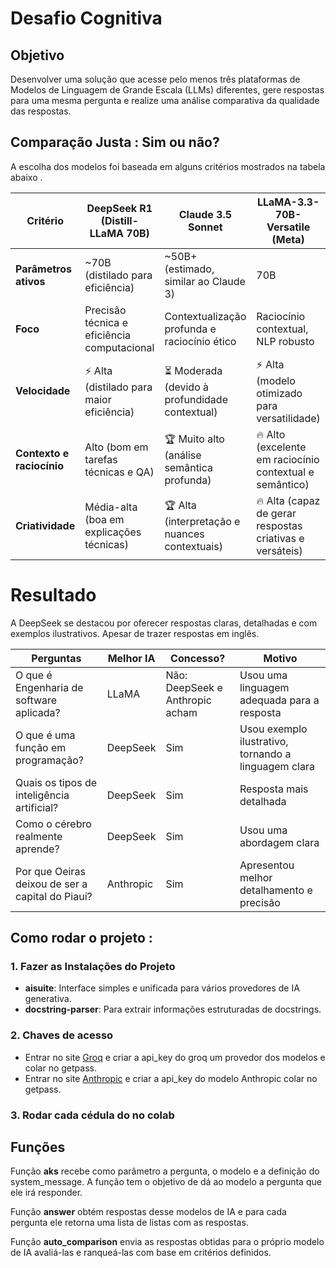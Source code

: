 # Desafio Cognitiva 
## Objetivo 
  Desenvolver uma solução que acesse pelo menos três plataformas de Modelos de Linguagem de Grande Escala (LLMs) diferentes, gere respostas para uma mesma pergunta e realize uma análise comparativa da qualidade das respostas.

## Comparação Justa : Sim ou não?
  A escolha dos modelos foi baseada em alguns critérios mostrados na tabela abaixo .

  | **Critério**              | **DeepSeek R1 (Distill-LLaMA 70B)**       | **Claude 3.5 Sonnet**                        | **LLaMA-3.3-70B-Versatile (Meta)**           | **Comparabilidade**                               |
|---------------------------|-------------------------------------------|----------------------------------------------|----------------------------------------------|---------------------------------------------------|
| **Parâmetros ativos**     | ~70B (distilado para eficiência)          | ~50B+ (estimado, similar ao Claude 3)        | 70B                                         | 🟩 **Comparáveis**                                 |
| **Foco**                  | Precisão técnica e eficiência computacional| Contextualização profunda e raciocínio ético | Raciocínio contextual, NLP robusto          | 🟩 **Comparáveis** (foco em NLP avançado)           |
| **Velocidade**            | ⚡ Alta (distilado para maior eficiência)  | ⏳ Moderada (devido à profundidade contextual)| ⚡ Alta (modelo otimizado para versatilidade)| 🟩 **Comparáveis**                                 |
| **Contexto e raciocínio** | Alto (bom em tarefas técnicas e QA)       | 🏆 Muito alto (análise semântica profunda)    | 🔥 Alto (excelente em raciocínio contextual e semântico) | 🟩 **Comparáveis**                                 |
| **Criatividade**          | Média-alta (boa em explicações técnicas)  | 🏆 Alta (interpretação e nuances contextuais) | 🔥 Alta (capaz de gerar respostas criativas e versáteis) | 🟩 **Comparáveis**                                 |


# Resultado 
  A DeepSeek se destacou por oferecer respostas claras, detalhadas e com exemplos ilustrativos. Apesar de trazer respostas em inglês.

  | **Perguntas**                                      | **Melhor IA** | **Concesso?**                                | **Motivo**                                              |
  |----------------------------------------------------|---------------|-----------------------------------------------|---------------------------------------------------------|
  | O que é Engenharia de software aplicada?           | LLaMA         | Não: DeepSeek e Anthropic acham               | Usou uma linguagem adequada para a resposta              |
  | O que é uma função em programação?                 | DeepSeek      | Sim                                           | Usou exemplo ilustrativo, tornando a linguagem clara     |
  | Quais os tipos de inteligência artificial?         | DeepSeek      | Sim                                           | Resposta mais detalhada                                  |
  | Como o cérebro realmente aprende?                  | DeepSeek      | Sim                                           | Usou uma abordagem clara                                 |
  | Por que Oeiras deixou de ser a capital do Piauí?   | Anthropic     | Sim                                           | Apresentou melhor detalhamento e precisão                |


## Como rodar o projeto : 

### 1.  Fazer as Instalações do Projeto
  - **aisuite**: Interface simples e unificada para vários provedores de IA generativa.  
  - **docstring-parser**: Para extrair informações estruturadas de docstrings.  

### 2. Chaves de acesso
  - Entrar no site [Groq](https://console.groq.com/keys) e criar a api_key do groq um provedor dos modelos  e colar no getpass.
  - Entrar no site [Anthropic](https://console.anthropic.com/settings/keys) e criar a api_key do modelo Anthropic colar no getpass. 

### 3. Rodar cada cédula do no colab 

## Funções 
Função **aks** recebe como parâmetro a pergunta, o modelo e a definição do system_message. A função tem o objetivo de dá ao modelo a pergunta que ele irá responder.

Função **answer** obtém respostas desse  modelos de IA e para cada pergunta ele retorna uma lista de listas com as respostas.

Função **auto_comparison** envia as respostas obtidas para o próprio modelo de IA avaliá-las e ranqueá-las com base em critérios definidos.
